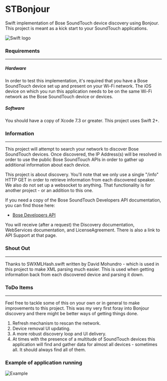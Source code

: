 # STBonjour
Swift implementation of Bose SoundTouch device discovery using Bonjour. This project is meant as a kick start to your SoundTouch applications.

![Swift logo](https://www.topcoder.com/wp-content/uploads/2014/08/Apple_Swift_Logo-sm.png "Swift logo")

### Requirements
----
##### Hardware
In order to test this implementation, it's required that you have a Bose SoundTouch device 
set up and present on your Wi-Fi network. The iOS device on which you run this application
needs to be on the same Wi-Fi network as the Bose SoundTouch device or devices. 

##### Software
You should have a copy of Xcode 7.3 or greater. This project uses Swift 2+.

### Information
----
This project will attempt to search your network to discover Bose SoundTouch devices. Once discovered, the IP Address(s) will be resolved in order to use the public Bose SoundTouch APIs in order to gather up additional information about each device. 

This project is about discovery. You'll note that we only use a single "/info" HTTP GET in order to retrieve information from each discovered speaker. We also do not set up a websocket to anything. That functionality is for another project - or an addition to this one. 

If you need a copy of the Bose SoundTouch Developers API documentation, you can find those here: 
* [Bose Developers API ](http://products.bose.com/api-developer/index.html)

You will receive (after a request) the Discovery documentation, WebServices documentation, and LicenseAgreement. There is also a link to API Support at that page.

### Shout Out
----
Thanks to SWXMLHash.swift written by David Mohundro - which is used in this project to make XML parsing much easier. This is used when getting information back from each discovered device and parsing it down.

### ToDo Items
----
Feel free to tackle some of this on your own or in general to make improvements to this project. This was my very first foray into Bonjour discovery and there might be better ways of getting things done. 

1. Refresh mechanism to rescan the network.
2. Device removal UI updating.
3. A more robust discovery loop and UI delivery.
4. At times with the presence of a multitude of SoundTouch devices this application will find and gather data for almost all devices - sometimes all. It should always find all of them.

### Example of application running

![Example](http://www.ericd.net/stDiscoveryImage.jpg "Example")
